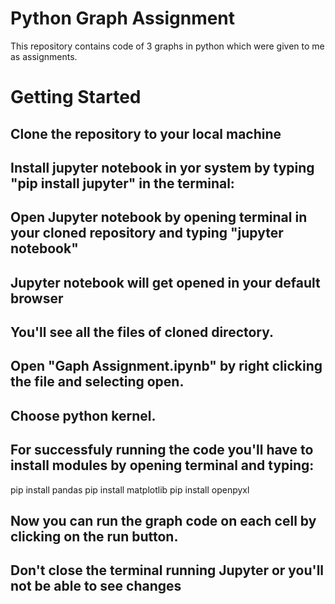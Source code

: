 # Python Graph Assignment
This repository contains code of 3 graphs in python which were given to me as assignments.

# Getting Started

## Clone the repository to your local machine

## Install jupyter notebook in yor system by typing "pip install jupyter" in the terminal:

## Open Jupyter notebook by opening terminal in your cloned repository and typing "jupyter notebook"

## Jupyter notebook will get opened in your default browser 

## You'll see all the files of cloned directory. 

## Open "Gaph Assignment.ipynb" by right clicking the file and selecting open.

## Choose python kernel.

## For successfuly running the code you'll have to install modules by opening terminal and typing:
pip install pandas
pip install matplotlib
pip install openpyxl

## Now you can run the graph code on each cell by clicking on the run button.

## Don't close the terminal running Jupyter or you'll not be able to see changes


